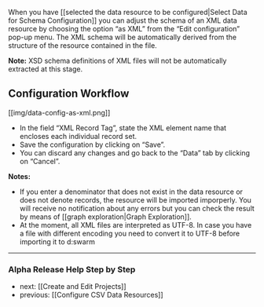 When you have [[selected the data resource to be configured|Select Data for Schema Configuration]] you can adjust the schema of an XML data resource by choosing the option “as XML”  from the “Edit configuration” pop-up menu. The XML schema will be automatically derived from the structure of the resource contained in the file.

__Note:__ XSD schema definitions of XML files will not be automatically extracted at this stage.

## Configuration Workflow

[[img/data-config-as-xml.png]]

* In the field “XML Record Tag”, state the XML element name that encloses each individual record set.
* Save the configuration by clicking on “Save”.
* You can discard any changes and go back to the “Data” tab by clicking on “Cancel”.

__Notes:__ 
* If you enter a denominator that does not exist in the data resource or does not denote records, the resource will be imported imporperly. You will receive no notification about any errors but you can check the result by means of [[graph exploration|Graph Exploration]].
* At the moment, all XML files are interpreted as UTF-8. In case you have a file with different encoding you need to convert it to UTF-8 before importing it to d:swarm

-----------------------------------
### Alpha Release Help Step by Step

* next: [[Create and Edit Projects]]
* previous: [[Configure CSV Data Resources]]